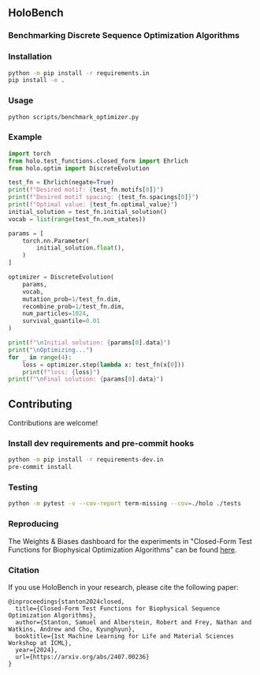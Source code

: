 ## HoloBench
### Benchmarking Discrete Sequence Optimization Algorithms

### Installation

```bash
python -m pip install -r requirements.in
pip install -e .
```

### Usage

```bash
python scripts/benchmark_optimizer.py
```


### Example
```python
import torch
from holo.test_functions.closed_form import Ehrlich
from holo.optim import DiscreteEvolution

test_fn = Ehrlich(negate=True)
print(f"Desired motif: {test_fn.motifs[0]}")
print(f"Desired motif spacing: {test_fn.spacings[0]}")
print(f"Optimal value: {test_fn.optimal_value}")
initial_solution = test_fn.initial_solution()
vocab = list(range(test_fn.num_states))

params = [
    torch.nn.Parameter(
        initial_solution.float(),
    )
]

optimizer = DiscreteEvolution(
    params,
    vocab,
    mutation_prob=1/test_fn.dim,
    recombine_prob=1/test_fn.dim,
    num_particles=1024,
    survival_quantile=0.01
)

print(f"\nInitial solution: {params[0].data}")
print("\nOptimizing...")
for _ in range(4):
    loss = optimizer.step(lambda x: test_fn(x[0]))
    print(f"loss: {loss}")
print(f"\nFinal solution: {params[0].data}")
```

## Contributing

Contributions are welcome!

### Install dev requirements and pre-commit hooks

```bash
python -m pip install -r requirements-dev.in
pre-commit install
```

### Testing

```bash
python -m pytest -v --cov-report term-missing --cov=./holo ./tests
```

### Reproducing

The Weights & Biases dashboard for the experiments in "Closed-Form Test Functions for Biophysical Optimization Algorithms" can be found [here](https://wandb.ai/samuelstanton/holo).

### Citation

If you use HoloBench in your research, please cite the following paper:

```
@inproceedings{stanton2024closed,
  title={Closed-Form Test Functions for Biophysical Sequence Optimization Algorithms},
  author={Stanton, Samuel and Alberstein, Robert and Frey, Nathan and Watkins, Andrew and Cho, Kyunghyun},
  booktitle={1st Machine Learning for Life and Material Sciences Workshop at ICML},
  year={2024},
  url={https://arxiv.org/abs/2407.00236}
}
```
